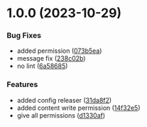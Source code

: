 # 1.0.0 (2023-10-29)


### Bug Fixes

* added permission ([073b5ea](https://github.com/cybinon/erdnes/commit/073b5eacda38bbb3ab36d217c0790f416770ec2e))
* message fix ([238c02b](https://github.com/cybinon/erdnes/commit/238c02b7af6e3e1e06841d06fc737171b83af1e8))
* no lint ([6a58685](https://github.com/cybinon/erdnes/commit/6a586851c9651b1543f960a46ce37db7418c2110))


### Features

* added config releaser ([31da8f2](https://github.com/cybinon/erdnes/commit/31da8f244a36f7eb45129f899c8f5c0578e92caa))
* added content write permission ([14f32e5](https://github.com/cybinon/erdnes/commit/14f32e5ae0e3fdbf05568b8117ae79d7b598ebcb))
* give all permissions ([d1330af](https://github.com/cybinon/erdnes/commit/d1330af7a1c2201a4f7e20dcf33a16f5216e1081))
